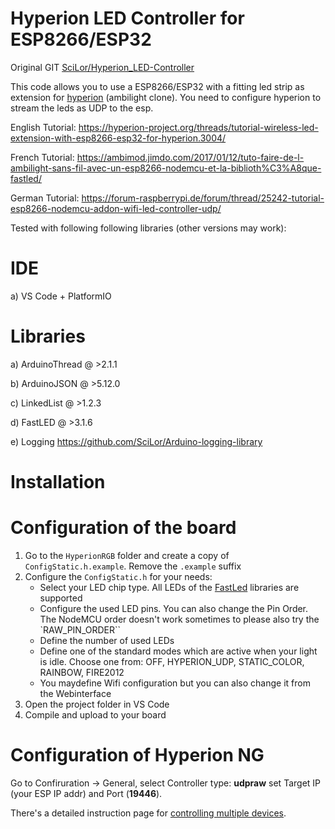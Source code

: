 # Hyperion LED Controller for ESP8266/ESP32

Original GIT [SciLor/Hyperion_LED-Controller](https://github.com/SciLor/Hyperion_LED-Controller)

This code allows you to use a ESP8266/ESP32 with a fitting led strip as extension for [hyperion](https://github.com/hyperion-project) (ambilight clone).
You need to configure hyperion to stream the leds as UDP to the esp.

English Tutorial: https://hyperion-project.org/threads/tutorial-wireless-led-extension-with-esp8266-esp32-for-hyperion.3004/

French Tutorial: https://ambimod.jimdo.com/2017/01/12/tuto-faire-de-l-ambilight-sans-fil-avec-un-esp8266-nodemcu-et-la-biblioth%C3%A8que-fastled/

German Tutorial: https://forum-raspberrypi.de/forum/thread/25242-tutorial-esp8266-nodemcu-addon-wifi-led-controller-udp/

Tested with following following libraries (other versions may work):
# IDE
a) VS Code + PlatformIO

# Libraries
a) ArduinoThread @ >2.1.1

b) ArduinoJSON @ >5.12.0

c) LinkedList @ >1.2.3

d) FastLED @ >3.1.6

e) Logging https://github.com/SciLor/Arduino-logging-library 


# Installation

# Configuration of the board
1. Go to the `HyperionRGB` folder and create a copy of `ConfigStatic.h.example`. Remove the `.example` suffix
2. Configure the `ConfigStatic.h` for your needs:
   - Select your LED chip type. All LEDs of the [FastLed](https://github.com/FastLED/FastLED) libraries are supported
   - Configure the used LED pins. You can also change the Pin Order. The NodeMCU order doesn't work sometimes to please also try the `RAW_PIN_ORDER``
   - Define the number of used LEDs
   - Define one of the standard modes which are active when your light is idle. Choose one from: OFF, HYPERION_UDP, STATIC_COLOR, RAINBOW, FIRE2012
   - You maydefine Wifi configuration but you can also change it from the Webinterface
3. Open the project folder in VS Code
4. Compile and upload to your board

# Configuration of Hyperion NG


Go to Confiruration -> General, select Controller type: **udpraw** set Target IP (your ESP IP addr) and Port (**19446**).


There's a detailed instruction page for [controlling multiple devices](https://hyperion-project.org/wiki/Controlling-Multiple-Devices).

